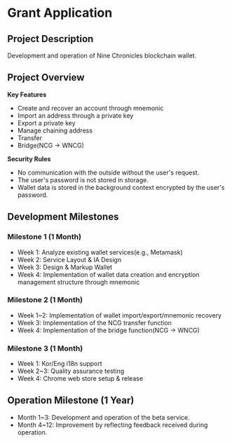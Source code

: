 # Grant Application

## Project Description
Development and operation of Nine Chronicles blockchain wallet.

## Project Overview

**Key Features**
- Create and recover an account through mnemonic
- Import an address through a private key
- Export a private key
- Manage chaining address
- Transfer
- Bridge(NCG -> WNCG)


**Security Rules**
- No communication with the outside without the user's request.
- The user's password is not stored in storage.
- Wallet data is stored in the background context encrypted by the user's password.

## Development Milestones
### Milestone 1 (1 Month)
- Week 1: Analyze existing wallet services(e.g., Metamask)
- Week 2: Service Layout & IA Design
- Week 3: Design & Markup Wallet
- Week 4: Implementation of wallet data creation and encryption management structure through mnemonic

### Milestone 2 (1 Month)
- Week 1~2: Implementation of wallet import/export/mnemonic recovery
- Week 3: Implementation of the NCG transfer function
- Week 4: Implementation of the bridge function(NCG -> WNCG)

### Milestone 3 (1 Month)
- Week 1: Kor/Eng i18n support
- Week 2~3: Quality assurance testing
- Week 4: Chrome web store setup & release


## Operation Milestone (1 Year)
- Month 1~3: Development and operation of the beta service.
- Month 4~12: Improvement by reflecting feedback received during operation.
